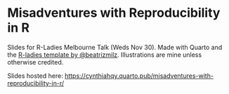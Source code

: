 # Misadventures with Reproducibility in R

Slides for R-Ladies Melbourne Talk (Weds Nov 30). Made with Quarto and the [R-ladies template by @beatrizmilz](https://github.com/beatrizmilz/quarto-rladies-theme). Illustrations are mine unless otherwise credited. 

Slides hosted here: https://cynthiahqy.quarto.pub/misadventures-with-reproducibility-in-r/

